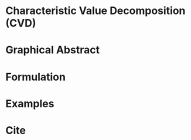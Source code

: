 # Characteristic Value Decomposition (CVD)

# Graphical Abstract

# Formulation

# Examples

# Cite
